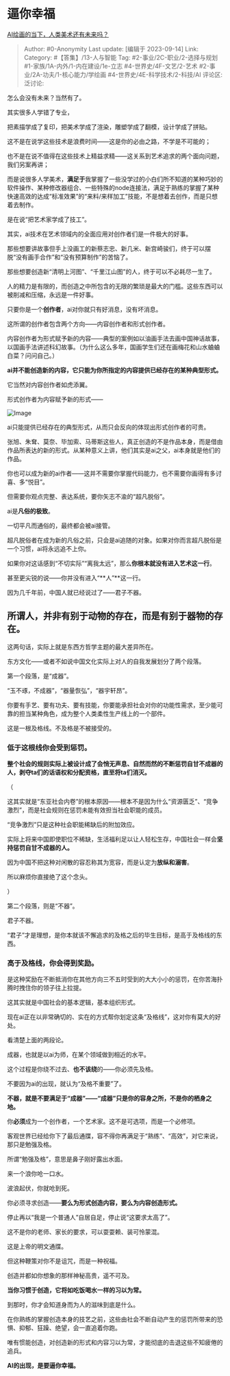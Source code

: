 # 逼你幸福
[AI绘画的当下，人类美术还有未来吗？](https://www.zhihu.com/question/550568302/answer/2710177413)

> Author: #0-Anonymity
> Last update: [编辑于 2023-09-14]
> Link:
> Category:  #【答集】/13-人与智能
> Tag: #2-事业/2C-职业/2-选择与规划 #1-家族/1A-内外/1-内在建设/1e-立志 #4-世界史/4F-文艺/2-艺术 #2-事业/2A-功夫/1-核心能力/学绘画 #4-世界史/4E-科学技术/2-科技/AI
> 评论区:
> 泛讨论:

怎么会没有未来？当然有了。

其实很多人学错了专业，

把素描学成了复印，把美术学成了渲染，雕塑学成了翻模，设计学成了拼贴。

这不是在说学这些技术是浪费时间——这是你的必由之路，不学是不可能的；

也不是在说不值得在这些技术上精益求精——这关系到艺术追求的两个面向问题，我们另案再讲；

而是说很多人学美术，**满足于**我掌握了一些没学过的小白们所不知道的某种巧妙的软件操作、某种修改器组合、一些特殊的node连接法，满足于熟练的掌握了某种快速高效的达成“标准效果”的“来料/来样加工”技能，不是想着去创作，而是只想着去制作。

是在说“把艺术家学成了技工”。

其实，ai技术在艺术领域内的全面应用对创作者们是一件极大的好事。

那些想要讲故事但手上没画工的新蔡志忠、新几米、新宫崎骏们，终于可以摆脱“没有画手合作”和“没有预算制作”的苦恼了。

那些想要创造新“清明上河图”、“千里江山图”的人，终于可以不必耗尽一生了。

人的精力是有限的，而创造之中所包含的无限的繁琐是最大的门槛。这些东西可以被削减和压缩，永远是一件好事。

只要你是一个**创作者**，ai对你就只有好消息，没有坏消息。

这所谓的创作者包含两个方向——内容创作者和形式创作者。

内容创作者为形式赋予新的内容——典型的案例如以油画手法去画中国神话故事，以国画手法讲述科幻故事。（为什么这么多年，国画学生们还在画梅花和山水蛐蛐白菜？问问自己。）

**ai并不能创造新的内容，它只能为你所指定的内容提供已经存在的某种典型形式。**

它当然对内容创作者如虎添翼。

形式创作者为内容赋予新的形式——

![Image](https://picx.zhimg.com/50/v2-749842aa6f1088c74e3b9a9769f118d3_720w.jpg?source=1940ef5c)

ai只能提供已经存在的典型形式，从而只会反向的体现出形式创作者的可贵。

张旭、朱耷、莫奈、毕加索、马蒂斯这些人，真正创造的不是作品本身，而是借由作品所表达的新的形式。从某种意义上讲，他们其实是ai之父，ai本身就是他们的作品。

你也可以成为新的ai作者——这并不需要你掌握代码能力，也不需要你画得有多讨喜、多“悦目”。

但需要你观点完整、表达系统，要你矢志不渝的“超凡脱俗”。

ai是**凡俗的极致**。

一切平凡而通俗的，最终都会被ai接管。

超凡脱俗者在成为新的凡俗之前，只会是ai追随的对象。如果对你而言超凡脱俗是一个习惯，ai将永远追不上你。

如果你对这话感到“不切实际”“离我太远”，那么**你根本就没有进入艺术这一行**。

甚至更尖锐的说——你并没有进入“**人”**这一行。

因为几千年前，中国人就已经说过了——君子不器。

## 所谓人，并非有别于**动物**的存在，而是有别于**器物**的存在。 ##

这两句话，实际上就是东西方哲学主题的最大差异所在。

东方文化——或者不如说中国文化实际上对人的自我发展划分了两个段落。

第一个段落，是“成器”。

“玉不琢，不成器”，“器量恢弘”，“器宇轩昂”。

你要有手艺、要有功夫、要有技能，你要能承担社会对你的功能性需求，至少能可靠的担当某种角色，成为整个人类柔性生产线上的一个部件。

这是一根及格线。不及格是不被接受的。

### **低于这根线你会受到惩罚**。 ###

**整个社会的规则实际上被设计成了会悄无声息、自然而然的不断惩罚自甘不成器的人，剥夺ta们的话语权和分配资格，直至将ta们消灭。**

（

这其实就是“东亚社会内卷”的根本原因——根本不是因为什么“资源匮乏”、“竞争激烈”，而是社会规则在惩罚未能有效担当社会职能的成员。

“竞争激烈”只是这种社会职能稀缺后的附加效应。

实际上将来中国即使职位不稀缺，生活福利足以让人轻松生存，中国社会一样会**坚持惩罚自甘不成器的人。**

因为中国不把这种对闲散的容忍称其为宽容，而是认定为**放纵和溺害**。

所以麻烦你直接绝了这个念头。

）

第二个段落，则是“不器”。

君子不器。

“君子”才是理想，是你本就该不懈追求的及格之后的毕生目标，是高于及格线的东西。

### 高于及格线，你会得到奖励。 ###

是这种奖励在不断抵消你在其他方向三不五时受到的大大小小的惩罚，在你苦海扑腾时拽住你的领子往上拉提。

这其实就是中国社会的基本逻辑，基本组织形式。

现在ai正在以非常确切的、实在的方式帮你划定这条“及格线”，这对你有莫大的好处。

看清楚上面的两段论。

成器，也就是以ai为师，在某个领域做到相近的水平。

这个过程是你绕不过去、**也不该绕**的——你必须先及格。

不要因为ai的出现，就认为“及格不重要”了。

**不器，就是不要满足于“成器”——“成器”只是你的容身之所，不是你的栖身之地。**

你**必须**成为一个创作者，一个艺术家。这不是可选项，而是一个必修项。

客观世界已经给你下了最后通牒，容不得你再满足于“熟练”、“高效”，对它来说，那只是勉强及格。

所谓“勉强及格”，意思是鼻子刚好露出水面。

来一个浪你呛一口水。

波浪起伏，你就呛到死。

你必须寻求创造——**要么为形式创造内容，要么为内容创造形式。**

停止再以“我是一个普通人”自居自足，停止说“这要求太高了”。

这不是你的老师、家长的要求，可以耍耍赖、装可怜蒙混。

这是上帝的明文通牒。

但这种鞭策对你不是诅咒，而是一种祝福。

创造并都如你想象的那样神秘高贵，遥不可及。

**当你习惯于创造，它将如吃饭喝水一样的习以为常。**

到那时，你才会知道身而为人的滋味到底是什么。

在你熟练的掌握创造本身的技艺之前，这些由社会不断自动产生的惩罚所带来的恐惧、抑郁、狂躁、绝望，会一直追着你跑。

唯有惯能创造，对创造新的形式和内容习以为常，才能彻底的击退这些不知疲倦的追兵。

**AI的出现，是要逼你幸福。**
